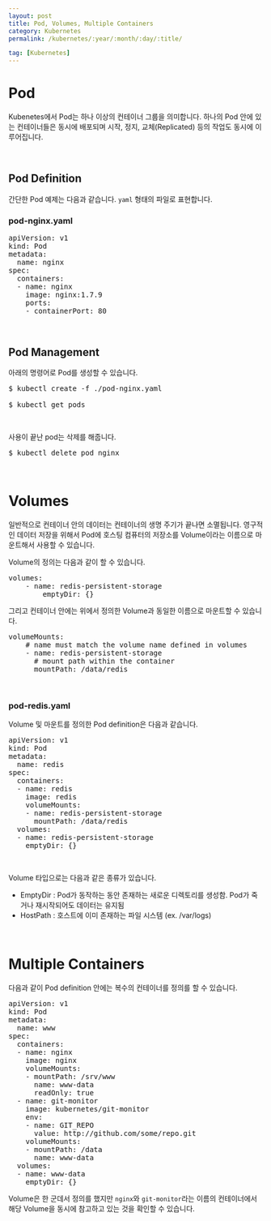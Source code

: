 ```yaml
---
layout: post
title: Pod, Volumes, Multiple Containers
category: Kubernetes
permalink: /kubernetes/:year/:month/:day/:title/

tag: [Kubernetes]
---
```

# Pod

Kubenetes에서 Pod는 하나 이상의 컨테이너 그룹을 의미합니다. 하나의 Pod 안에 있는 컨테이너들은 동시에 배포되며 시작, 정지, 교체(Replicated) 등의 작업도 동시에 이루어집니다.

<br>

## Pod Definition

간단한 Pod 예제는 다음과 같습니다. `yaml` 형태의 파일로 표현합니다.

### pod-nginx.yaml

<pre class="prettyprint">
apiVersion: v1
kind: Pod
metadata:
  name: nginx
spec:
  containers:
  - name: nginx
    image: nginx:1.7.9
    ports:
    - containerPort: 80
</pre>

<br>

## Pod Management

아래의 명령어로 Pod를 생성할 수 있습니다.

<pre class="prettyprint">
$ kubectl create -f ./pod-nginx.yaml

$ kubectl get pods
</pre>

<br>

사용이 끝난 pod는 삭제를 해줍니다.

<pre class="prettyprint">
$ kubectl delete pod nginx
</pre>

<br>

# Volumes

일반적으로 컨테이너 안의 데이터는 컨테이너의 생명 주기가 끝나면 소멸됩니다. 영구적인 데이터 저장을 위해서 Pod에 호스팅 컴퓨터의 저장소를 Volume이라는 이름으로 마운트해서 사용할 수 있습니다.

Volume의 정의는 다음과 같이 할 수 있습니다.

<pre class="prettyprint">
volumes:
    - name: redis-persistent-storage
        emptyDir: {}
</pre>

그리고 컨테이너 안에는 위에서 정의한 Volume과 동일한 이름으로 마운트할 수 있습니다.

<pre class="prettyprint">
volumeMounts:
    # name must match the volume name defined in volumes
    - name: redis-persistent-storage
      # mount path within the container
      mountPath: /data/redis
</pre>

<br>


### pod-redis.yaml

Volume 및 마운트를 정의한 Pod definition은 다음과 같습니다.

<pre class="prettyprint">
apiVersion: v1
kind: Pod
metadata:
  name: redis
spec:
  containers:
  - name: redis
    image: redis
    volumeMounts:
    - name: redis-persistent-storage
      mountPath: /data/redis
  volumes:
  - name: redis-persistent-storage
    emptyDir: {}
</pre>

<br>

Volume 타입으로는 다음과 같은 종류가 있습니다.

* EmptyDir : Pod가 동작하는 동안 존재하는 새로운 디렉토리를 생성함. Pod가 죽거나 재시작되어도 데이터는 유지됨
* HostPath : 호스트에 이미 존재하는 파일 시스템 (ex. /var/logs)

<br>

# Multiple Containers

다음과 같이 Pod definition 안에는 복수의 컨테이너를 정의를 할 수 있습니다.

<pre class="prettyprint">
apiVersion: v1
kind: Pod
metadata:
  name: www
spec:
  containers:
  - name: nginx
    image: nginx
    volumeMounts:
    - mountPath: /srv/www
      name: www-data
      readOnly: true
  - name: git-monitor
    image: kubernetes/git-monitor
    env:
    - name: GIT_REPO
      value: http://github.com/some/repo.git
    volumeMounts:
    - mountPath: /data
      name: www-data
  volumes:
  - name: www-data
    emptyDir: {}
</pre>

Volume은 한 군데서 정의를 했지만 `nginx`와 `git-monitor`라는 이름의 컨테이너에서 해당 Volume을 동시에 참고하고 있는 것을 확인할 수 있습니다.